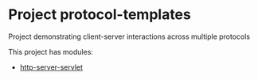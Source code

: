 # Project protocol-templates
Project demonstrating client-server interactions across multiple protocols

This project has modules: 
* [http-server-servlet](http-server-servlet/README.md#http-server-servlet)